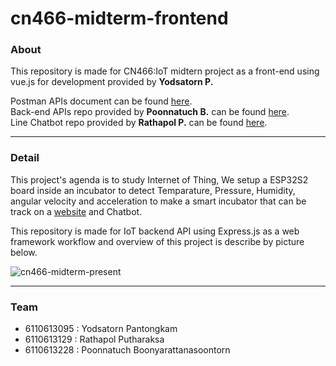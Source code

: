# cn466-midterm-frontend

### About 
This repository is made for CN466:IoT midtern project as a front-end using vue.js for development provided by **Yodsatorn P.**

Postman APIs document can be found [here](https://documenter.getpostman.com/view/17798233/UUy4eRtE).\
Back-end APIs repo provided by **Poonnatuch B.** can be found [here](https://github.com/6110613228/cn466-midtern-backend).\
Line Chatbot repo provided by **Rathapol P.** can be found [here](https://github.com/Rathapol-Putharaksa/linebot_CN466).

---
### Detail
This project's agenda is to study Internet of Thing, We setup a ESP32S2 board inside an incubator to detect Temparature, Pressure, Humidity, angular velocity and acceleration to make a smart incubator that can be track on a [website](https://cn466-midterm-frontend.herokuapp.com/) and Chatbot.

This repository is made for IoT backend API using Express.js as a web framework workflow and overview of this project is describe by picture below.

![cn466-midterm-present](https://user-images.githubusercontent.com/60430405/136649564-9b7a0bda-9d6f-44ad-bb16-6cde1760b06e.jpg)

---
### Team
- 6110613095 : Yodsatorn Pantongkam
- 6110613129 : Rathapol Putharaksa
- 6110613228 : Poonnatuch Boonyarattanasoontorn
